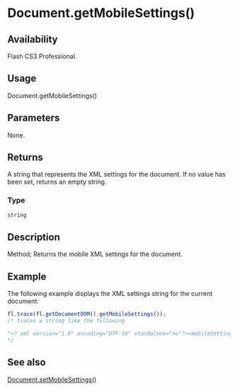 # Document.getMobileSettings()

## Availability

Flash CS3 Professional.

## Usage

Document.getMobileSettings()

## Parameters

None.

## Returns

A string that represents the XML settings for the document. If no value has been set, returns an empty string.

### Type

```typescript
string
```

## Description

Method; Returns the mobile XML settings for the document.

## Example

The following example displays the XML settings string for the current document:

```javascript
fl.trace(fl.getDocumentDOM().getMobileSettings());
/* traces a string like the following

"<? xml version="1.0" encoding="UTF-16" standalone="no"?><mobileSettings><contentType id="standalonePlayer" name="Standalone Player"/><testDevices><testDevice id="1170" name="Generic Phone" selected="yes"/></testDevices><outputMsgFiltering info="no" trace="yes" warning="yes"/><testWindowState height="496" splitterClosed="No" splitterXPos="400" width="907"/></mobileSettings>"
*/
```

## See also

[Document.setMobileSettings()](../Document_object/Document580.md)
